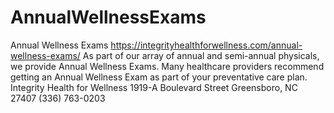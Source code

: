 # AnnualWellnessExams
Annual Wellness Exams  https://integrityhealthforwellness.com/annual-wellness-exams/  As part of our array of annual and semi-annual physicals, we provide Annual Wellness Exams.  Many healthcare providers recommend getting an Annual Wellness Exam as part of your preventative care plan.  Integrity Health for Wellness 1919-A Boulevard Street Greensboro, NC 27407 (336) 763-0203
